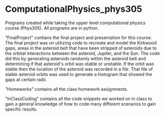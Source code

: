 # ComputationalPhysics_phys305
Programs created while taking the upper level computational physics course (Phys305). All programs are in python.

"FinalProject" contians the final project and presentation for this course. The final project was on utilizing code to recreate and model the Kirkwood gaps, areas in the asteroid belt that have been stripped of asteroids due to the orbital interactions between the asteroid, Jupiter, and the Sun. The code did this by generating asteroids randomly within the asteroid belt and determining if that asteroid's orbit was stable or unstable. If the orbit was stable then the location of the asteroid was recorded in a file. That file of stable asteroid orbits was used to generate a histogram that showed the gaps at certain radii.

"Homeworks" contains all the class homework assignments.

"InClassCoding" contains all the code snippets we worked on in class to gain a general knowledge of how to code many different scenarios to gain specific results.
